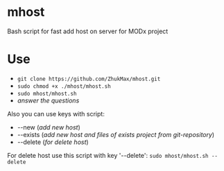 # mhost
Bash script for fast add host on server for MODx project

# Use
* `git clone https://github.com/ZhukMax/mhost.git`
* `sudo chmod +x ./mhost/mhost.sh`
* `sudo mhost/mhost.sh`
* *answer the questions*

Also you can use keys with script:
* --new (*add new host*)
* --exists (*add new host and files of exists project from git-repository*)
* --delete (*for delete host*)

For delete host use this script with key '--delete':
`sudo mhost/mhost.sh --delete`
